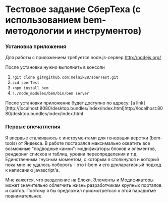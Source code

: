 # Тестовое задание СберТеха (с использованием bem-методологии и инструментов)

### Установка приложения

Для работы с приложением требуется node.js-сервер
http://nodejs.org/

После установки нужно выполнить в консоли
    
1. ›`git clone git@github.com:melnik88/sberTest.git`
2. ›`cd sberTest`
3. ›`npm install bem`
4. ›`./node_modules/bem/bin/bem server`

После установки приложение будет доступно по адресу: [a link][http://localhost:8080/desktop.bundles/index/index.html]http://localhost:8080/desktop.bundles/index/index.html

### Первые впечатления

Я впервые сталкиваюсь с инструментами для генерации верстки (bem-tools) от Яндекса. В работе постарался максимально охватить все возможные "подводные камни": модификаторы блоков и элементов, рендеринг списков и таблиц, уровни переопределения и т.д. Единственным гнусным моментом, с которым я столкнулся и который пока мне не удалось побороть - это i-bem и его декларативный подход к написанию javascript'а.

Мне кажется, что разделение на Блоки, Элементы и Модификаторы может значительно облегчить жизнь разработчикам крупных порталов и сайтов.
Поэтому я бы предложил присмотреться к этой парадигме повнимательнее.
